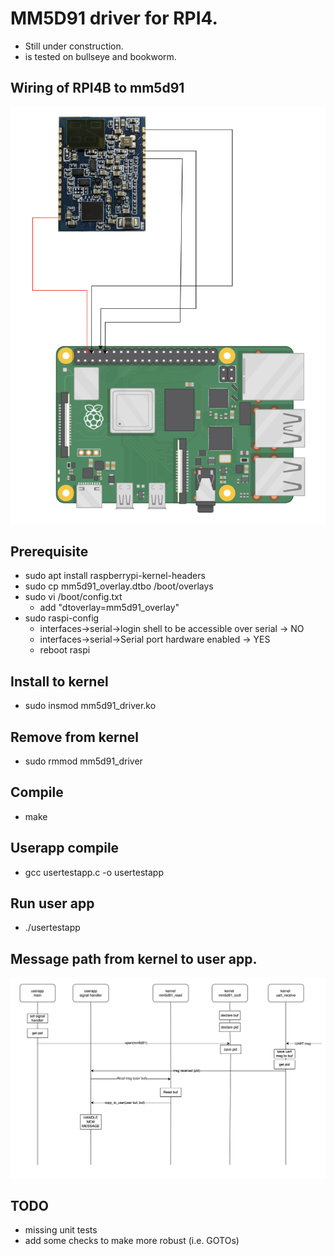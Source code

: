 # MM5D91 driver for RPI4.
* Still under construction. 
* is tested on bullseye and bookworm. 
## Wiring of RPI4B to mm5d91
![wiring](images/image.png)
## Prerequisite
* sudo apt install raspberrypi-kernel-headers
* sudo cp mm5d91_overlay.dtbo /boot/overlays
* sudo vi /boot/config.txt
    * add "dtoverlay=mm5d91_overlay"
* sudo raspi-config
    * interfaces->serial->login shell to be accessible over serial -> NO
    * interfaces->serial->Serial port hardware enabled -> YES
    * reboot raspi
## Install to kernel
* sudo insmod mm5d91_driver.ko
## Remove from kernel
* sudo rmmod mm5d91_driver
## Compile
* make
## Userapp compile
* gcc usertestapp.c -o usertestapp
## Run user app
* ./usertestapp
## Message path from kernel to user app.
![MSG](images/msg_path.png)
## TODO
* missing unit tests
* add some checks to make more robust (i.e. GOTOs)
